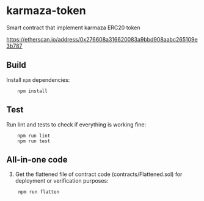 # karmaza-token
Smart contract that implement karmaza ERC20 token

https://etherscan.io/address/0x276608a316620083a9bbd908aabc265109e3b787

## Build
Install `npm` dependencies:

        npm install

## Test
Run lint and tests to check if everything is working fine:

        npm run lint
        npm run test

## All-in-one code
3. Get the flattened file of contract code (contracts/Flattened.sol) for deployment or verification purposes:

        npm run flatten
